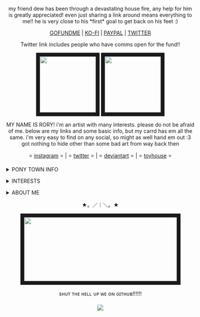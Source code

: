 <p align="center">
my friend dew has been through a devastating house fire, any help for him is greatly appreciated! even just sharing a link around means everything to me!! he is very close to his *first* goal to get back on his feet :)
</p>
<p align="center">
<a href="https://www.gofundme.com/f/help-dew-rebuild-after-devastating-fire">GOFUNDME</a> | <a href="https://ko-fi.com/dewdroppedz">KO-FI</a> | <a href="https://www.paypal.com/paypalme/LeonRizik">PAYPAL</a> | <a href="https://x.com/seriialkiillerr/status/1836259838831030673">TWITTER</a>
</p>
<p align="center">
Twitter link includes people who have comms open for the fund!!
</p>

<p align="center">
<a title="CHELSEA'S TOYHOUSE" href=https://toyhou.se/15550084.chelsea><img src="https://file.garden/Zdu77rwq23DtX9qX/pony-town-really%20weird%20cat-boop-blinking-padded-4x%20(2).gif" width="150" height="150" border="10"/ ></a>
<a title="SAWYER'S TOYHOUSE" href=https://toyhou.se/19381992.sawyer><img src="https://file.garden/Zdu77rwq23DtX9qX/pony-town-%F0%9F%8C%A0%20af_%20nojoki-boop-blinking-padded-toy104-4x.gif" width="150" height="150" border="10"/ ></a>
<p align="center">
MY NAME IS RORY! i'm an artist with many interests. please do not be afraid of me. below are my links and some basic info, but my carrd has em all the same. i'm very easy to find on any social, so might as well hand em out :3 got nothing to hide other than some bad art from way back then
</p>
<p align="center">
⭐ <a href="https://www.instagram.com/no.joki/">instagram</a> ⭐ | ⭐ <a href="https://x.com/no_joki">twitter</a></font> ⭐ | ⭐ <a href="https://www.deviantart.com/nojoki">deviantart</a></font> ⭐ | ⭐ <a href="https://toyhou.se/nojoki">toyhouse</a></font> ⭐ 

<p align="center"><details>
  <summary><b></b>PONY TOWN INFO</b></summary>
HELLO!!!! I'm usually running around on ponytown alone or with <a href="https://github.com/windch1mes">chime</a>/<a href="https://github.com/MouthHole">liv</a>/<a href="https://github.com/grubberglubber">dumaya</a> or sitting justtt slightly under spawn on 18+! i like to do bits and i accidentally end up roleplaying 90% of the time, which happens to usually be as a monkey, even though i am terrified of them. anyway this stuff is lighthearted and probably the stupidest shit ever
</p>
i really enjoy talking to people on PT, please don't be frightened by me or friends!!! i will only struggle if i can't meet your energy HAHA
</p>
  basic stuff like c+h is cool! i'm A-OKAY with inspiration from my ponies but please don't go out and fully copy OCs. not like i'm gonna hunt you down but Man will i be confused. cause why you got my guy in your hooves
</p>
  on the Heavier side, i will block easily if you're sexual often, straightup mean, or argue a lot in public chat. they're never too personal, if at all, but i don't wish to see stuff like this while playing. sometimes these blocks are just me being mildly uncomfortable with the topic or tone and mean nothing else. although social, i'm very picky with those i'll go up to on my own.
</p>
    other than all that, i don't take PT too seriously! it's just another chatroom online! i'm on often as i'm physically disabled/chronically ill and value talking to people outside of my usual circle, so feel free to say hi :) i've got much to say. Most of the time atleast..
</p>
  <p align="center">
<a title="eeny"><img src="https://file.garden/Zdu77rwq23DtX9qX/eeny2">  <a title="barayas"><img src="https://file.garden/Zdu77rwq23DtX9qX/spider%3F">  <a title="winslow"><img src="https://file.garden/Zdu77rwq23DtX9qX/winne">  <a title="ahrima"><img src="https://file.garden/Zdu77rwq23DtX9qX/ahri">
<p align="center">
   people tend to *really* like my fursona winslow, so <a href="https://toyhou.se/25558405.winslow/gallery">here</a> is what she actually looks like :)
</p>
  <p align="center">
  <a title="winslow"><img src="https://i.imgur.com/R5C79Um.png" width="316" height="198" / >
  </p>
<center></details></center>
<p align="center">

<p align="center"><details>
<summary>INTERESTS</summary>
  <p>please god man just talk to me about anything regarding art. i love art. i love music i love drawing i love performances i love movies i love the history and symbolism in art i love aoughhhI LOVE ART CHARLIE!!!!!!</p>

  <p>i also like animals.... and anything vintage/retro.. and psychology..  i want to Learn More. Hello horses</p>
  <p>i'm big on ocs. i love ocs. i love writing and drawing em. completely normal and sane. they're the ponies booping up top and the drawing at the bottom and all i think about</p>
  <p>i'm also a furry. i think? i dunno man those little animal guys are cool as hell. nabbed one of my own. i used to play animal jam and transformice and chicken smoothie and furvilla and mweor. i am fooling no one. anyway you should check out this cool band called car seat h
</details>
</p>

<p align="center"><details>
<summary>ABOUT ME</summary>
  <p>you wanna know about lil ol me? aw shucks</p>
    <p>WELL TRULY! i do not know what to say! (is going to say things) i'm physically disabled, plus audhd! my biggest problems are inattention and fatigue. that may make me seem a bit disinterested at times, but i promise it's not on purpose :'). i have scoliosis and very most likely hEDS. hEDS causes many other issues aside from being a "joint" disease, so i ask of you to stay patient with me if i seem a little off ⭐ my body likes to fight me and it Wins</p>
     <p>as for labels, i'm queer, but aroace and genderfluid/nonbinary fit best.</p>
  <p>my favorite color is orange and i like oversharing online....... hmmmmmm.... what else what else. i don't take mean-spirited jokes about a harmless person lightly. the internet has convinced some people it's okay to be mean. i fully accept being sensitive and there is nothing you can do about it</p>
   <p>i have had a crazy life at my ripe age of 19 and you are bound to learn about it if we talk about experiences</p>
  </details></p>
 
  <p align="center">★。／｜＼。★</p>
  <p align="center">
  <a title="PLAYLIST ! my art <3" href=https://open.spotify.com/playlist/3h8wqFAn7IkuQ3TLy4PjO2?si=f2c06614411148b0><img src="https://file.garden/Zdu77rwq23DtX9qX/more3.png" width="409" height="171" border="10"></a>
  </p>
    <p align="center">sʜᴜᴛ ᴛʜᴇ ʜᴇʟʟ ᴜᴘ ᴡᴇ ᴏɴ ɢɪᴛʜᴜʙ!!!!!!</p>
<h5 align="center">
 
![](https://komarev.com/ghpvc/?username=no-jokie&color=red)

</h5>

